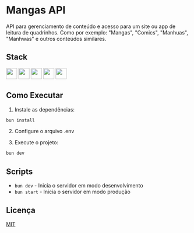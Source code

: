 # Mangas API

API para gerenciamento de conteúdo e acesso para um site ou app de leitura de quadrinhos.
Como por exemplo: "Mangas", "Comics", "Manhuas", "Manhwas" e outros conteúdos similares.

## Stack

[<img src="https://cdn.jsdelivr.net/gh/devicons/devicon/icons/typescript/typescript-original.svg" width="30" />](https://www.typescriptlang.org/)
[<img src="https://bun.sh/logo.svg" width="30" />](https://bun.sh/)
[<img src="https://elysiajs.com/assets/elysia.svg" width="30" />](https://elysiajs.com/) 
[<img src="https://cdn.jsdelivr.net/gh/devicons/devicon/icons/postgresql/postgresql-original.svg" width="30" />](https://www.postgresql.org/)
[<img src="https://www.prisma.io/favicon.ico" width="30" />](https://www.prisma.io/)

## Como Executar

1. Instale as dependências:
```bash
bun install
```

2. Configure o arquivo .env

3. Execute o projeto:
```bash
bun dev
```

## Scripts

- `bun dev` - Inicia o servidor em modo desenvolvimento
- `bun start` - Inicia o servidor em modo produção

## Licença

[MIT](LICENSE)